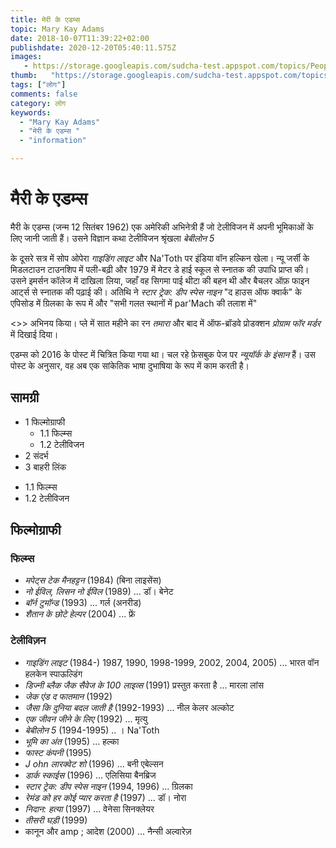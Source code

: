 ```yaml
---
title: मेरी के एडम्स 
topic: Mary Kay Adams
date: 2018-10-07T11:39:22+02:00
publishdate: 2020-12-20T05:40:11.575Z
images: 
   - https://storage.googleapis.com/sudcha-test.appspot.com/topics/People/mary_kay_adams/1.jpeg
thumb:   "https://storage.googleapis.com/sudcha-test.appspot.com/topics/People/mary_kay_adams/thumb.jpeg"
tags: ["लोग"]
comments: false
category: लोग
keywords: 
  - "Mary Kay Adams"
  - "मेरी के एडम्स "
  - "information"

---
```

<h1> मैरी के एडम्स </h1> <p> </p> <p> मैरी के एडम्स (जन्म 12 सितंबर 1962) एक अमेरिकी अभिनेत्री हैं जो टेलीविजन में अपनी भूमिकाओं के लिए जानी जाती हैं। उसने विज्ञान कथा टेलीविजन श्रृंखला <i> बेबीलोन 5 </i> </p> </i> के दूसरे सत्र में सोप ओपेरा <i> गाइडिंग लाइट </i> और Na'Toth पर इंडिया वॉन हल्किन खेला। न्यू जर्सी के मिडलटाउन टाउनशिप में पली-बढ़ी और 1979 में मेटर डे हाई स्कूल से स्नातक की उपाधि प्राप्त की। उसने इमर्सन कॉलेज में दाखिला लिया, जहाँ वह सिगमा पाई थीटा की बहन थी और बैचलर ऑफ़ फाइन आर्ट्स से स्नातक की पढ़ाई की। अतिथि ने <i> स्टार ट्रेक: डीप स्पेस नाइन </i> "द हाउस ऑफ क्वार्क" के एपिसोड में ग्रिलका के रूप में और "सभी गलत स्थानों में par'Mach की तलाश में" </p> <>> अभिनय किया। प्ले में सात महीने का रन <i> तमारा </i> और बाद में ऑफ-ब्रॉडवे प्रोडक्शन <i> प्रोग्राम फॉर मर्डर </i> में दिखाई दिया। </p> <p> एडम्स को 2016 के पोस्ट में चित्रित किया गया था। चल रहे फ़ेसबुक पेज पर <i> न्यूयॉर्क के इंसान </i> हैं। उस पोस्ट के अनुसार, वह अब एक सांकेतिक भाषा दुभाषिया के रूप में काम करती है। </p> <h2> सामग्री </h2> <ul> <li> 1 फिल्मोग्राफी <ul> <li> 1.1 फिल्म्स </li> <li> 1.2 टेलीविजन </li> </ul> </li> <li> 2 संदर्भ </li> <li> 3 बाहरी लिंक </li> </ul> <ul> <li> 1.1 फिल्म्स </li> <li> 1.2 टेलीविजन </li> </ul> <h2> फिल्मोग्राफी </h2> <h3> फिल्म्स </h3> <ul> <li> <i> मपेट्स टेक मैनहट्टन </i> (1984) (बिना लाइसेंस) </li> <li> <i> नो ईविल, लिसन नो ईविल </i> (1989) ... डॉ। बेनेट </li> <li> <i> बॉर्न टुमॉन्ड </i> (1993) ... गर्ल (अनरीड) </li> <li> <i> शैतान के छोटे हेल्पर </i> (2004) ... फ्रें </li> </ul> <h3> टेलीविज़न </h3> <ul> <li> <i> गाइडिंग लाइट </i> (1984-) 1987, 1990, 1998-1999, 2002, 2004, 2005) ... भारत वॉन हलकेन स्पाऊल्डिंग </li> <li> <i> डिज्नी ब्लैक जैक सैवेज के 100 लाइव्स </i> (1991) प्रस्तुत करता है ... मारला लांस </li> <li> <i> जेक एंड द फातमान </i> (1992) </li> <li> <i> जैसा कि दुनिया बदल जाती है </i> (1992-1993) ... नील केलर अल्कोट </li> <li> <i> एक जीवन जीने के लिए </i> (1992) ... मृत्यु </li> <li> <i> बेबीलोन 5 </i> (1994-1995) .. । Na'Toth </li> <li> <i> भूमि का अंत </i> (1995) ... हल्का </li> <li> <i> फास्ट कंपनी </i> (1995) </li> <li> <i> J ohn लारक्वेट शो </i> (1996) ... बनी एबेल्सन </li> <li> <i> डार्क स्काईस </i> (1996) ... एलिसिया बैनब्रिज </li> <li> <i> स्टार ट्रेक: डीप स्पेस नाइन </i> (1994, 1996) ... ग्रिलका </li> <li> <i> रेमंड को हर कोई प्यार करता है </i> (1997) ... डॉ। नोरा </li> <li > <i> निदान: हत्या </i> (1997) ... वेनेसा सिनक्लेयर </li> <li> <i> तीसरी घड़ी </i> (1999) </li> <li> कानून और amp ; आदेश </i> (2000) ... नैन्सी अल्वारेज़ </li> </ul> 